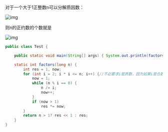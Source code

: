 对于一个大于1正整数n可以分解质因数：

![img](https://bkimg.cdn.bcebos.com/formula/76357a33aa3a9a2fd99b778bd0dcf151.svg)

则n的正约数的个数就是

![img](https://bkimg.cdn.bcebos.com/formula/94d751076e8797a3c2a06f01404176ad.svg)

~~~java
public class Test {

    public static void main(String[] args) { System.out.println(factors(100)); }

    static int factors(long n) {
        int res = 1, now;
        for (int i = 2; i * i <= n; i++) {//不必要求i是质数，因为如果i是合数则n已被i的质因数提前除了。
            now = 1;
            while (n % i == 0) {
                n /= i;
                now++;
            }
            if (now > 1)
                res *= now;
        }
        return n > 1? res << 1 : res;
    }
}

~~~

